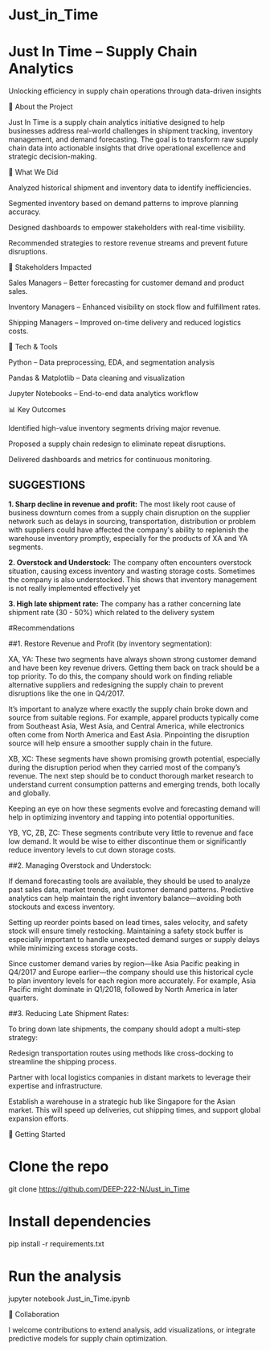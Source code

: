 # Just_in_Time

# Just In Time – Supply Chain Analytics
Unlocking efficiency in supply chain operations through data-driven insights

🏢 About the Project

Just In Time is a supply chain analytics initiative designed to help businesses address real-world challenges in shipment tracking, inventory management, and demand forecasting.
The goal is to transform raw supply chain data into actionable insights that drive operational excellence and strategic decision-making.

🎯 What We Did

Analyzed historical shipment and inventory data to identify inefficiencies.

Segmented inventory based on demand patterns to improve planning accuracy.

Designed dashboards to empower stakeholders with real-time visibility.

Recommended strategies to restore revenue streams and prevent future disruptions.

👥 Stakeholders Impacted

Sales Managers – Better forecasting for customer demand and product sales.

Inventory Managers – Enhanced visibility on stock flow and fulfillment rates.

Shipping Managers – Improved on-time delivery and reduced logistics costs.

🧠 Tech & Tools

Python – Data preprocessing, EDA, and segmentation analysis

Pandas & Matplotlib – Data cleaning and visualization

Jupyter Notebooks – End-to-end data analytics workflow

📊 Key Outcomes

Identified high-value inventory segments driving major revenue.

Proposed a supply chain redesign to eliminate repeat disruptions.

Delivered dashboards and metrics for continuous monitoring.

## **SUGGESTIONS**

**1. Sharp decline in revenue and profit:** The most likely root cause of business downturn comes from a supply chain disruption on the supplier network such as delays in sourcing, transportation, distribution or problem with suppliers could have affected the company's ability to replenish the warehouse inventory promptly, especially for the products of XA and YA segments.

**2. Overstock and Understock:** The company often encounters overstock situation, causing excess inventory and wasting storage costs. Sometimes the company is also understocked. This shows that inventory management is not really implemented effectively yet

**3. High late shipment rate:** The company has a rather concerning late shipment rate (30 - 50%) which related to the delivery system

#Recommendations

##1. Restore Revenue and Profit (by inventory segmentation):

XA, YA:
These two segments have always shown strong customer demand and have been key revenue drivers. Getting them back on track should be a top priority. To do this, the company should work on finding reliable alternative suppliers and redesigning the supply chain to prevent disruptions like the one in Q4/2017.

It’s important to analyze where exactly the supply chain broke down and source from suitable regions. For example, apparel products typically come from Southeast Asia, West Asia, and Central America, while electronics often come from North America and East Asia. Pinpointing the disruption source will help ensure a smoother supply chain in the future.

XB, XC:
These segments have shown promising growth potential, especially during the disruption period when they carried most of the company’s revenue. The next step should be to conduct thorough market research to understand current consumption patterns and emerging trends, both locally and globally.

Keeping an eye on how these segments evolve and forecasting demand will help in optimizing inventory and tapping into potential opportunities.

YB, YC, ZB, ZC:
These segments contribute very little to revenue and face low demand. It would be wise to either discontinue them or significantly reduce inventory levels to cut down storage costs.

##2. Managing Overstock and Understock:

If demand forecasting tools are available, they should be used to analyze past sales data, market trends, and customer demand patterns. Predictive analytics can help maintain the right inventory balance—avoiding both stockouts and excess inventory.

Setting up reorder points based on lead times, sales velocity, and safety stock will ensure timely restocking. Maintaining a safety stock buffer is especially important to handle unexpected demand surges or supply delays while minimizing excess storage costs.

Since customer demand varies by region—like Asia Pacific peaking in Q4/2017 and Europe earlier—the company should use this historical cycle to plan inventory levels for each region more accurately. For example, Asia Pacific might dominate in Q1/2018, followed by North America in later quarters.

##3. Reducing Late Shipment Rates:

To bring down late shipments, the company should adopt a multi-step strategy:

Redesign transportation routes using methods like cross-docking to streamline the shipping process.

Partner with local logistics companies in distant markets to leverage their expertise and infrastructure.

Establish a warehouse in a strategic hub like Singapore for the Asian market. This will speed up deliveries, cut shipping times, and support global expansion efforts.

🚀 Getting Started
# Clone the repo
git clone https://github.com/DEEP-222-N/Just_in_Time

# Install dependencies
pip install -r requirements.txt

# Run the analysis
jupyter notebook Just_in_Time.ipynb

🤝 Collaboration

I welcome contributions to extend analysis, add visualizations, or integrate predictive models for supply chain optimization.
